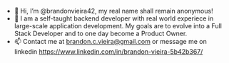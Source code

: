 - 👋 Hi, I’m @brandonvieira42, my real name shall remain anonymous!
- 🌱 I am a self-taught backend developer with real world experiece in large-scale application development. My goals are to evolve into a Full Stack Developer and to one day become a Product Owner.
- 📫 Contact me at brandon.c.vieira@gmail.com or message me on linkedin
https://www.linkedin.com/in/brandon-vieira-5b42b367/


 

